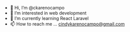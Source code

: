 - 👋 Hi, I’m @ckarenocampo
- 👀 I’m interested in web development 
- 🌱 I’m currently learning React Laravel
- 📫 How to reach me ... cindykarenocampo@gmail.com

<!---
ckarenocampo/ckarenocampo is a ✨ special ✨ repository because its `README.md` (this file) appears on your GitHub profile.
You can click the Preview link to take a look at your changes.
--->
